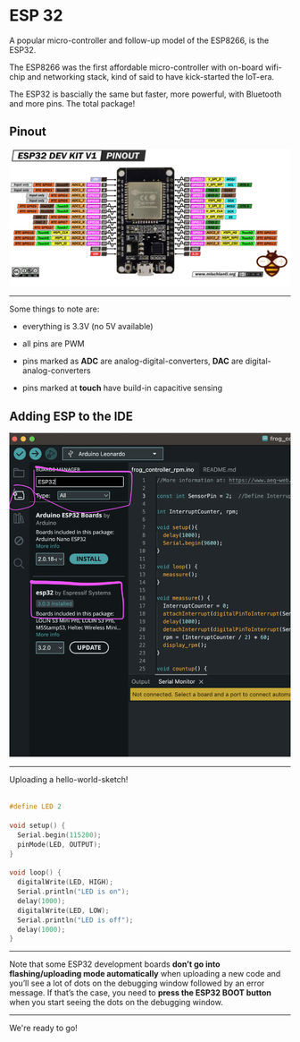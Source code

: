 # ESP 32

A popular micro-controller and follow-up model of the ESP8266, is the ESP32.

The ESP8266 was the first affordable micro-controller with on-board wifi-chip and networking stack, kind of said to have kick-started the IoT-era.

The ESP32 is bascially the same but faster, more powerful, with Bluetooth and more pins. The total package!


## Pinout

![esp32 pinout](../assets/ESP32-pinout.png)

---

Some things to note are:

- everything is 3.3V (no 5V available)

- all pins are PWM

- pins marked as **ADC** are analog-digital-converters, **DAC** are digital-analog-converters

- pins marked at **touch** have build-in capacitive sensing


## Adding ESP to the IDE

![Screenshot adding ESP to IDE](../assets/adding-esp-ide.png)

---

Uploading a hello-world-sketch!

``` cpp

#define LED 2

void setup() {
  Serial.begin(115200);
  pinMode(LED, OUTPUT);
}

void loop() {
  digitalWrite(LED, HIGH);
  Serial.println("LED is on");
  delay(1000);
  digitalWrite(LED, LOW);
  Serial.println("LED is off");
  delay(1000);
}

```

---

Note that some ESP32 development boards **don’t go into flashing/uploading mode automatically** when uploading a new code and you’ll see a lot of dots on the debugging window followed by an error message. If that’s the case, you need to **press the ESP32 BOOT button** when you start seeing the dots on the debugging window.

---

We're ready to go!
